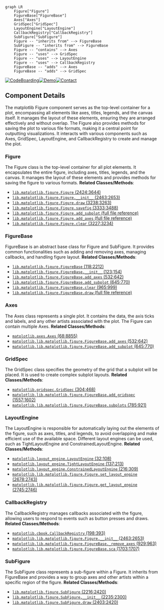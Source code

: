 ```mermaid
graph LR
    Figure["Figure"]
    FigureBase["FigureBase"]
    Axes["Axes"]
    GridSpec["GridSpec"]
    LayoutEngine["LayoutEngine"]
    CallbackRegistry["CallbackRegistry"]
    SubFigure["SubFigure"]
    Figure -- "inherits from" --> FigureBase
    SubFigure -- "inherits from" --> FigureBase
    Figure -- "contains" --> Axes
    Figure -- "uses" --> GridSpec
    Figure -- "uses" --> LayoutEngine
    Figure -- "uses" --> CallbackRegistry
    FigureBase -- "adds" --> Axes
    FigureBase -- "adds" --> GridSpec
```
[![CodeBoarding](https://img.shields.io/badge/Generated%20by-CodeBoarding-9cf?style=flat-square)](https://github.com/CodeBoarding/GeneratedOnBoardings)[![Demo](https://img.shields.io/badge/Try%20our-Demo-blue?style=flat-square)](https://www.codeboarding.org/demo)[![Contact](https://img.shields.io/badge/Contact%20us%20-%20codeboarding@gmail.com-lightgrey?style=flat-square)](mailto:codeboarding@gmail.com)

## Component Details

The matplotlib Figure component serves as the top-level container for a plot, encompassing all elements like axes, titles, legends, and the canvas itself. It manages the layout of these elements, ensuring they are arranged effectively and without overlap. The Figure also provides methods for saving the plot to various file formats, making it a central point for outputting visualizations. It interacts with various components such as Axes, GridSpec, LayoutEngine, and CallbackRegistry to create and manage the plot.

### Figure
The Figure class is the top-level container for all plot elements. It encapsulates the entire figure, including axes, titles, legends, and the canvas. It manages the layout of these elements and provides methods for saving the figure to various formats.
**Related Classes/Methods**:

- <a href="https://github.com/matplotlib/matplotlib/blob/master/lib/matplotlib/figure.py#L2424-L3644" target="_blank" rel="noopener noreferrer">`lib.matplotlib.figure.Figure` (2424:3644)</a>
- <a href="https://github.com/matplotlib/matplotlib/blob/master/lib/matplotlib/figure.py#L2463-L2653" target="_blank" rel="noopener noreferrer">`lib.matplotlib.figure.Figure.__init__` (2463:2653)</a>
- <a href="https://github.com/matplotlib/matplotlib/blob/master/lib/matplotlib/figure.py#L3238-L3263" target="_blank" rel="noopener noreferrer">`lib.matplotlib.figure.Figure.draw` (3238:3263)</a>
- <a href="https://github.com/matplotlib/matplotlib/blob/master/lib/matplotlib/figure.py#L3333-L3488" target="_blank" rel="noopener noreferrer">`lib.matplotlib.figure.Figure.savefig` (3333:3488)</a>
- <a href="https://github.com/matplotlib/matplotlib/blob/master/lib/matplotlib/figure.py#LNone-LNone" target="_blank" rel="noopener noreferrer">`lib.matplotlib.figure.Figure.add_subplot` (full file reference)</a>
- <a href="https://github.com/matplotlib/matplotlib/blob/master/lib/matplotlib/figure.py#LNone-LNone" target="_blank" rel="noopener noreferrer">`lib.matplotlib.figure.Figure.add_axes` (full file reference)</a>
- <a href="https://github.com/matplotlib/matplotlib/blob/master/lib/matplotlib/figure.py#L3227-L3234" target="_blank" rel="noopener noreferrer">`lib.matplotlib.figure.Figure.clear` (3227:3234)</a>


### FigureBase
FigureBase is an abstract base class for Figure and SubFigure. It provides common functionalities such as adding and removing axes, managing callbacks, and handling figure layout.
**Related Classes/Methods**:

- <a href="https://github.com/matplotlib/matplotlib/blob/master/lib/matplotlib/figure.py#L118-L2212" target="_blank" rel="noopener noreferrer">`lib.matplotlib.figure.FigureBase` (118:2212)</a>
- <a href="https://github.com/matplotlib/matplotlib/blob/master/lib/matplotlib/figure.py#L123-L154" target="_blank" rel="noopener noreferrer">`lib.matplotlib.figure.FigureBase.__init__` (123:154)</a>
- <a href="https://github.com/matplotlib/matplotlib/blob/master/lib/matplotlib/figure.py#L532-L642" target="_blank" rel="noopener noreferrer">`lib.matplotlib.figure.FigureBase.add_axes` (532:642)</a>
- <a href="https://github.com/matplotlib/matplotlib/blob/master/lib/matplotlib/figure.py#L645-L770" target="_blank" rel="noopener noreferrer">`lib.matplotlib.figure.FigureBase.add_subplot` (645:770)</a>
- <a href="https://github.com/matplotlib/matplotlib/blob/master/lib/matplotlib/figure.py#L965-L999" target="_blank" rel="noopener noreferrer">`lib.matplotlib.figure.FigureBase.clear` (965:999)</a>
- <a href="https://github.com/matplotlib/matplotlib/blob/master/lib/matplotlib/figure.py#LNone-LNone" target="_blank" rel="noopener noreferrer">`lib.matplotlib.figure.FigureBase.draw` (full file reference)</a>


### Axes
The Axes class represents a single plot. It contains the data, the axis ticks and labels, and any other artists associated with the plot. The Figure can contain multiple Axes.
**Related Classes/Methods**:

- <a href="https://github.com/matplotlib/matplotlib/blob/master/lib/matplotlib/axes/_axes.py#L68-L8855" target="_blank" rel="noopener noreferrer">`matplotlib.axes.Axes` (68:8855)</a>
- <a href="https://github.com/matplotlib/matplotlib/blob/master/lib/matplotlib/figure.py#L532-L642" target="_blank" rel="noopener noreferrer">`matplotlib.lib.matplotlib.figure.FigureBase.add_axes` (532:642)</a>
- <a href="https://github.com/matplotlib/matplotlib/blob/master/lib/matplotlib/figure.py#L645-L770" target="_blank" rel="noopener noreferrer">`matplotlib.lib.matplotlib.figure.FigureBase.add_subplot` (645:770)</a>


### GridSpec
The GridSpec class specifies the geometry of the grid that a subplot will be placed. It is used to create complex subplot layouts.
**Related Classes/Methods**:

- <a href="https://github.com/matplotlib/matplotlib/blob/master/lib/matplotlib/gridspec.py#L304-L468" target="_blank" rel="noopener noreferrer">`matplotlib.gridspec.GridSpec` (304:468)</a>
- <a href="https://github.com/matplotlib/matplotlib/blob/master/lib/matplotlib/figure.py#L1557-L1602" target="_blank" rel="noopener noreferrer">`matplotlib.lib.matplotlib.figure.FigureBase.add_gridspec` (1557:1602)</a>
- <a href="https://github.com/matplotlib/matplotlib/blob/master/lib/matplotlib/figure.py#L785-L921" target="_blank" rel="noopener noreferrer">`matplotlib.lib.matplotlib.figure.FigureBase.subplots` (785:921)</a>


### LayoutEngine
The LayoutEngine is responsible for automatically laying out the elements of the figure, such as axes, titles, and legends, to avoid overlapping and make efficient use of the available space. Different layout engines can be used, such as TightLayoutEngine and ConstrainedLayoutEngine.
**Related Classes/Methods**:

- <a href="https://github.com/matplotlib/matplotlib/blob/master/lib/matplotlib/layout_engine.py#L32-L108" target="_blank" rel="noopener noreferrer">`matplotlib.layout_engine.LayoutEngine` (32:108)</a>
- <a href="https://github.com/matplotlib/matplotlib/blob/master/lib/matplotlib/layout_engine.py#L137-L213" target="_blank" rel="noopener noreferrer">`matplotlib.layout_engine.TightLayoutEngine` (137:213)</a>
- <a href="https://github.com/matplotlib/matplotlib/blob/master/lib/matplotlib/layout_engine.py#L216-L309" target="_blank" rel="noopener noreferrer">`matplotlib.layout_engine.ConstrainedLayoutEngine` (216:309)</a>
- <a href="https://github.com/matplotlib/matplotlib/blob/master/lib/matplotlib/figure.py#L2678-L2743" target="_blank" rel="noopener noreferrer">`matplotlib.lib.matplotlib.figure.Figure.set_layout_engine` (2678:2743)</a>
- <a href="https://github.com/matplotlib/matplotlib/blob/master/lib/matplotlib/figure.py#L2745-L2746" target="_blank" rel="noopener noreferrer">`matplotlib.lib.matplotlib.figure.Figure.get_layout_engine` (2745:2746)</a>


### CallbackRegistry
The CallbackRegistry manages callbacks associated with the figure, allowing users to respond to events such as button presses and draws.
**Related Classes/Methods**:

- <a href="https://github.com/matplotlib/matplotlib/blob/master/lib/matplotlib/cbook.py#L198-L393" target="_blank" rel="noopener noreferrer">`matplotlib.cbook.CallbackRegistry` (198:393)</a>
- <a href="https://github.com/matplotlib/matplotlib/blob/master/lib/matplotlib/figure.py#L2463-L2653" target="_blank" rel="noopener noreferrer">`matplotlib.lib.matplotlib.figure.Figure.__init__` (2463:2653)</a>
- <a href="https://github.com/matplotlib/matplotlib/blob/master/lib/matplotlib/figure.py#L929-L963" target="_blank" rel="noopener noreferrer">`matplotlib.lib.matplotlib.figure.FigureBase._remove_axes` (929:963)</a>
- <a href="https://github.com/matplotlib/matplotlib/blob/master/lib/matplotlib/figure.py#L1703-L1707" target="_blank" rel="noopener noreferrer">`matplotlib.lib.matplotlib.figure.FigureBase.sca` (1703:1707)</a>


### SubFigure
The SubFigure class represents a sub-figure within a Figure. It inherits from FigureBase and provides a way to group axes and other artists within a specific region of the figure.
**Related Classes/Methods**:

- <a href="https://github.com/matplotlib/matplotlib/blob/master/lib/matplotlib/figure.py#L2216-L2420" target="_blank" rel="noopener noreferrer">`lib.matplotlib.figure.SubFigure` (2216:2420)</a>
- <a href="https://github.com/matplotlib/matplotlib/blob/master/lib/matplotlib/figure.py#L2235-L2300" target="_blank" rel="noopener noreferrer">`lib.matplotlib.figure.SubFigure.__init__` (2235:2300)</a>
- <a href="https://github.com/matplotlib/matplotlib/blob/master/lib/matplotlib/figure.py#L2403-L2420" target="_blank" rel="noopener noreferrer">`lib.matplotlib.figure.SubFigure.draw` (2403:2420)</a>